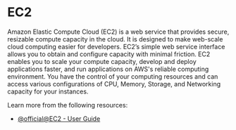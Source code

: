 # EC2

Amazon Elastic Compute Cloud (EC2) is a web service that provides secure, resizable compute capacity in the cloud. It is designed to make web-scale cloud computing easier for developers. EC2’s simple web service interface allows you to obtain and configure capacity with minimal friction. EC2 enables you to scale your compute capacity, develop and deploy applications faster, and run applications on AWS's reliable computing environment. You have the control of your computing resources and can access various configurations of CPU, Memory, Storage, and Networking capacity for your instances.

Learn more from the following resources:

- [@official@EC2 - User Guide](https://docs.aws.amazon.com/AWSEC2/latest/UserGuide/concepts.html)